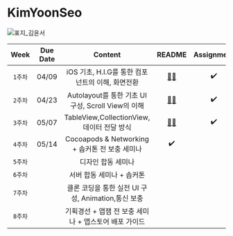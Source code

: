 # KimYoonSeo
![표지_김윤서](https://user-images.githubusercontent.com/60260284/113490312-2f3f0880-9504-11eb-8b42-a19b1ebf0ce4.png)

|Week|Due Date|Content|README|Assignment|
:----------------------:|:--------------------:|:--------------------:|:----------------:|:----------------:|
|`1주차`|04/09|iOS 기초, H.I.G를 통한 컴포넌트의 이해, 화면전환| [📎📓](https://github.com/28th-BE-SOPT-iOS-Part/KimYoonSeo/blob/main/README/README_Week1.md)|✔️|
|`2주차`|04/23|Autolayout를 통한 기초 UI 구성, Scroll View의 이해|[📎📓](https://github.com/28th-BE-SOPT-iOS-Part/KimYoonSeo/blob/main/README/README_Week2.md)|✔️|
|`3주차`|05/07|TableView,CollectionView,데이터 전달 방식|[📎📓](https://github.com/28th-BE-SOPT-iOS-Part/KimYoonSeo/blob/main/README/README_Week3.md)|✔️|
|`4주차`|05/14|Cocoapods & Networking + 솝커톤 전 보충 세미나|✔️|
|`5주차`||디자인 합동 세미나
|`6주차`||서버 합동 세미나 + 솝커톤
|`7주차`||클론 코딩을 통한 실전 UI 구성, Animation,통신 보충
|`8주차`||기획경선 + 앱잼 전 보충 세미나 + 앱스토어 배포 가이드
